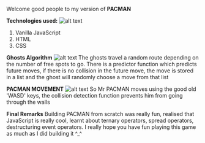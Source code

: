 Welcome good people to my version of **PACMAN**

**Technologies used:**
![alt text](https://images.unsplash.com/photo-1472437774355-71ab6752b434?ixlib=rb-4.0.3&ixid=MnwxMjA3fDB8MHxwaG90by1wYWdlfHx8fGVufDB8fHx8&auto=format&fit=crop&w=774&q=80)
1. Vanilla JavaScript
2. HTML
3. CSS

**Ghosts Algorithm**
![alt text](https://images.unsplash.com/photo-1562229125-6d6075419a22?ixlib=rb-4.0.3&ixid=MnwxMjA3fDB8MHxzZWFyY2h8MXx8cGFjbWFuJTIwZ2hvc3RzfGVufDB8fDB8fA%3D%3D&auto=format&fit=crop&w=700&q=60)
The ghosts travel a random route depending on the number of free spots to go. There is a predictor
function which predicts future moves, if there is no collision in the future move, the move is stored in a 
list and the ghost will randomly choose a move from that list

**PACMAN MOVEMENT**
![alt text](https://images.unsplash.com/photo-1583916197120-4a6c3ab27a6f?ixlib=rb-4.0.3&ixid=MnwxMjA3fDB8MHxzZWFyY2h8OHx8cGFjbWFufGVufDB8fDB8fA%3D%3D&auto=format&fit=crop&w=700&q=60)
So Mr PACMAN moves using the good old 'WASD' keys, the collision detection function prevents him from
going through the walls

**Final Remarks**
Building PACMAN from scratch was really fun, realised that JavaScript is really cool, learnt about ternary operators,
spread operators, destructuring event operators. I really hope you have fun playing this game as much as I did
building it ^_^

